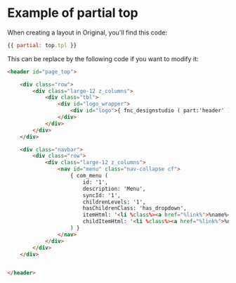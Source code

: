 # Example of partial top

When creating a layout in Original, you'll find this code:

```javascript
{{ partial: top.tpl }}
```

This can be replace by the following code if you want to modify it:

```html
<header id="page_top">

	<div class="row">
		<div class="large-12 z_columns">
			<div class="tbl">
				<div id="logo_wrapper">
					<div id="logo">{ fnc_designstudio ( part:'header' ) }</div>
				</div>
			</div>
		</div>
	</div>

	<div class="navbar">
	    <div class="row">
	        <div class="large-12 z_columns">
	            <nav id="menu" class="nav-collapse cf">
                    { com_menu (
	                    id: '1',
	                    description: 'Menu',
	                    syncId: '1',
	                    childrenLevels: '1',
	                    hasChildrenClass: 'has_dropdown',
	                    itemHtml: '<li %class%><a href="%link%">%name%</a></li>',
	                    childItemHtml: '<li %class%><a href="%link%">%name%</a></li>'
	                ) }
                </nav>
            </div>
        </div>
    </div>


</header>
```
